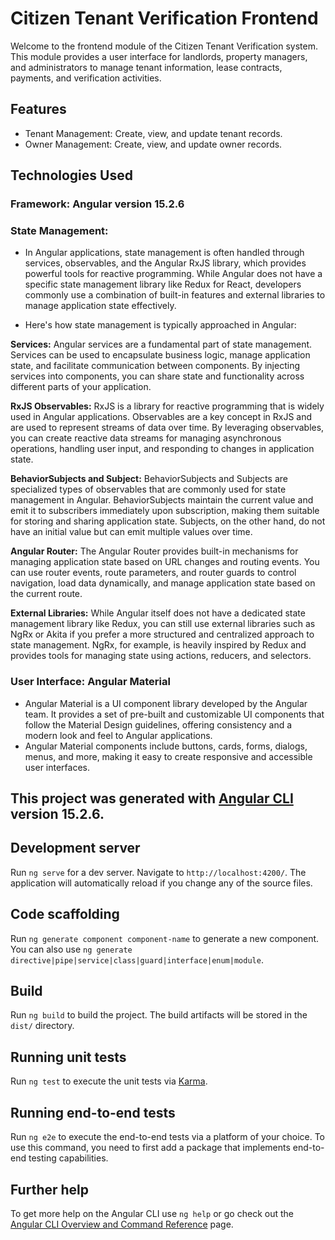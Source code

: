 # Citizen Tenant Verification Frontend

Welcome to the frontend module of the Citizen Tenant Verification system. This module provides a user interface for landlords, property managers, and administrators to manage tenant information, lease contracts, payments, and verification activities.

## Features
- Tenant Management: Create, view, and update tenant records.
- Owner Management: Create, view, and update owner records.

## Technologies Used

### Framework: Angular version 15.2.6 

### State Management:

- In Angular applications, state management is often handled through services, observables, and the Angular RxJS library, which provides powerful tools for reactive programming. While Angular does not have a specific state management library like Redux for React, developers commonly use a combination of built-in features and external libraries to manage application state effectively.

- Here's how state management is typically approached in Angular:

**Services:** Angular services are a fundamental part of state management. Services can be used to encapsulate business logic, manage application state, and facilitate communication between components. By injecting services into components, you can share state and functionality across different parts of your application.

**RxJS Observables:** RxJS is a library for reactive programming that is widely used in Angular applications. Observables are a key concept in RxJS and are used to represent streams of data over time. By leveraging observables, you can create reactive data streams for managing asynchronous operations, handling user input, and responding to changes in application state.

**BehaviorSubjects and Subject:** BehaviorSubjects and Subjects are specialized types of observables that are commonly used for state management in Angular. BehaviorSubjects maintain the current value and emit it to subscribers immediately upon subscription, making them suitable for storing and sharing application state. Subjects, on the other hand, do not have an initial value but can emit multiple values over time.

**Angular Router:** The Angular Router provides built-in mechanisms for managing application state based on URL changes and routing events. You can use router events, route parameters, and router guards to control navigation, load data dynamically, and manage application state based on the current route.

**External Libraries:** While Angular itself does not have a dedicated state management library like Redux, you can still use external libraries such as NgRx or Akita if you prefer a more structured and centralized approach to state management. NgRx, for example, is heavily inspired by Redux and provides tools for managing state using actions, reducers, and selectors.

### User Interface: Angular Material

- Angular Material is a UI component library developed by the Angular team. It provides a set of pre-built and customizable UI components that follow the Material Design guidelines, offering consistency and a modern look and feel to Angular applications. 
- Angular Material components include buttons, cards, forms, dialogs, menus, and more, making it easy to create responsive and accessible user interfaces.


## This project was generated with [Angular CLI](https://github.com/angular/angular-cli) version 15.2.6.

## Development server

Run `ng serve` for a dev server. Navigate to `http://localhost:4200/`. The application will automatically reload if you change any of the source files.

## Code scaffolding

Run `ng generate component component-name` to generate a new component. You can also use `ng generate directive|pipe|service|class|guard|interface|enum|module`.

## Build

Run `ng build` to build the project. The build artifacts will be stored in the `dist/` directory.

## Running unit tests

Run `ng test` to execute the unit tests via [Karma](https://karma-runner.github.io).

## Running end-to-end tests

Run `ng e2e` to execute the end-to-end tests via a platform of your choice. To use this command, you need to first add a package that implements end-to-end testing capabilities.

## Further help

To get more help on the Angular CLI use `ng help` or go check out the [Angular CLI Overview and Command Reference](https://angular.io/cli) page.
